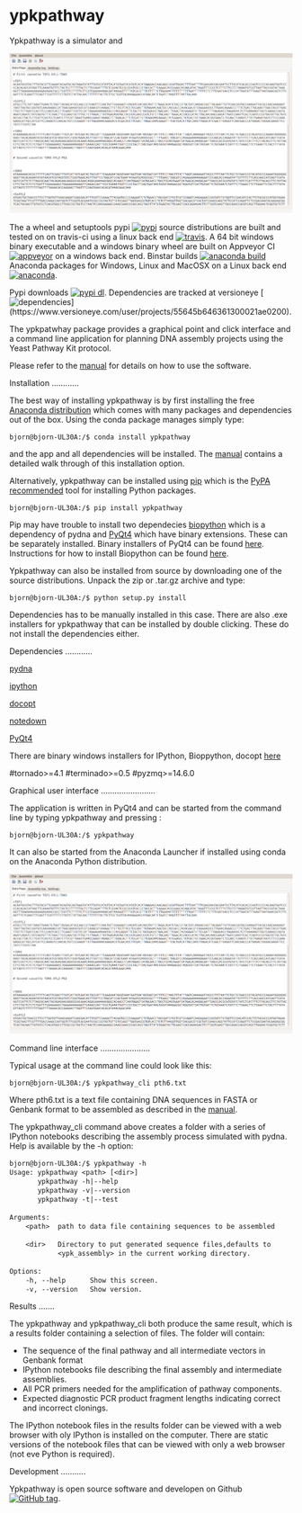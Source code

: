 ypkpathway
==========

Ypkpathway is a simulator and 

![screenshot](screenshot.png)

The a wheel and setuptools pypi [![pypi](https://img.shields.io/pypi/v/ypkpathway.png)](https://pypi.python.org/pypi/ypkpathway/)
 source distributions are built and tested on on travis-ci using a linux back end [![travis](https://travis-ci.org/BjornFJohansson/ypkpathway.svg)](https://travis-ci.org/BjornFJohansson/ypkpathway). A 64 bit windows binary executable and a windows binary wheel are built on Appveyor CI 
[![appveyor](https://ci.appveyor.com/api/projects/status/ol5ru8po7fx5cimj?svg=true)](https://ci.appveyor.com/project/BjornFJohansson/ypkpathway) on a windows back end. Binstar builds [![anaconda build](https://anaconda.org/bjornfjohansson/ypkpathway/badges/build.svg)](https://anaconda.org/bjornfjohansson/ypkpathway/builds) Anaconda packages for Windows, Linux and MacOSX on a Linux back end [![anaconda](https://anaconda.org/bjornfjohansson/ypkpathway/badges/downloads.svg)](https://anaconda.org/bjornfjohansson/ypkpathway).

Pypi downloads [![pypi dl](https://img.shields.io/pypi/dm/ypkpathway.png)](https://pypi.python.org/pypi/ypkpathway/). Dependencies are tracked at versioneye 
[![dependencies](https://www.versioneye.com/user/projects/55645b646361300021ae0200/badge.svg?style=flat(Dependency%20Status)!)](https://www.versioneye.com/user/projects/55645b646361300021ae0200).

The ypkpatwhay package provides a graphical point and click interface and a command line application for planning DNA assembly projects 
using the Yeast Pathway Kit protocol. 

Please refer to the [manual](https://github.com/BjornFJohansson/ypkpathway/blob/master/docs/manual.pdf) for details on how to use the software.


Installation
............

The best way of installing ypkpathway is by first installing the free [Anaconda distribution](https://store.continuum.io/cshop/anaconda/) which comes with
many packages and dependencies out of the box. Using the conda package manages simply type:

    bjorn@bjorn-UL30A:/$ conda install ypkpathway

and the app and all dependencies will be installed. The [manual](https://github.com/BjornFJohansson/ypkpathway/blob/master/docs/manual.pdf) contains a detailed 
walk through of this installation option.

Alternatively, ypkpathway can be installed using [pip](https://pypi.python.org/pypi/pip) which is the [PyPA recommended](https://python-packaging-user-guide.readthedocs.org/en/latest/current.html) tool for installing Python packages.

    bjorn@bjorn-UL30A:/$ pip install ypkpathway

Pip may have trouble to install two dependecies [biopython](https://pypi.python.org/pypi/biopython/1.65) which is a dependency of pydna and [PyQt4](https://pypi.python.org/pypi/PyQt4/4.11.4) which have binary extensions. 
These can be separately installed. Binary installers of PyQt4 can be found [here](http://www.riverbankcomputing.com/software/pyqt/download). Instructions for how to install Biopython can 
be found [here](http://biopython.org/wiki/Download).

Ypkpathway can also be installed from source by downloading one of the source distributions. Unpack the zip or .tar.gz archive and type:

    bjorn@bjorn-UL30A:/$ python setup.py install

Dependencies has to be manually installed in this case. There are also .exe installers for ypkpathway that can be installed by double clicking.
These do not install the dependencies either.

Dependencies
............

[pydna](https://pypi.python.org/pypi/pydna)

[ipython](https://pypi.python.org/pypi/ipython)

[docopt](https://pypi.python.org/pypi/docopt)

[notedown](https://pypi.python.org/pypi/notedown)

[PyQt4](https://pypi.python.org/pypi/PyQt4)


There are binary windows installers for IPython, Bioppython, docopt [here](http://www.lfd.uci.edu/~gohlke/pythonlibs/) 


#tornado>=4.1
#terminado>=0.5
#pyzmq>=14.6.0


Graphical user interface
........................

The application is written in PyQt4 and can be started from the command line by typing ypkpathway and pressing <enter>:

    bjorn@bjorn-UL30A:/$ ypkpathway

It can also be started from the Anaconda Launcher if installed using conda on the Anaconda Python distribution.

![screenshot](screenshot.png)


Command line interface
......................

Typical usage at the command line could look like this:

    bjorn@bjorn-UL30A:/$ ypkpathway_cli pth6.txt

Where pth6.txt is a text file containing DNA sequences in FASTA or Genbank format to be assembled as described in the [manual](https://github.com/BjornFJohansson/ypkpathway/blob/master/docs/manual.pdf).

The ypkpathway_cli command above creates a folder with a series of IPython notebooks describing 
the assembly process simulated with pydna. Help is available by the -h option:

    bjorn@bjorn-UL30A:/$ ypkpathway -h
    Usage: ypkpathway <path> [<dir>]
           ypkpathway -h|--help
           ypkpathway -v|--version
           ypkpathway -t|--test

    Arguments:
        <path>  path to data file containing sequences to be assembled

        <dir>   Directory to put generated sequence files,defaults to
                <ypk_assembly> in the current working directory.

    Options:
        -h, --help      Show this screen.
        -v, --version   Show version.


Results
.......

The ypkpathway and ypkpathway_cli both produce the same result, which is a results folder containing a selection of files.
The folder will contain:

-   The sequence of the final pathway and all intermediate vectors in Genbank format
-   IPython notebooks file describing the final assembly and intermediate assemblies.
-   All PCR primers needed for the amplification of pathway components.
-   Expected diagnostic PCR product fragment lengths indicating correct and incorrect clonings.

The IPython notebook files in the results folder can be viewed with a web browser with oly IPython is installed on the computer.
There are static versions of the notebook files that can be viewed with only a web browser (not eve Python is required).

Development
...........

Ypkpathway is open source software and developen on Github [![GitHub tag](https://img.shields.io/github/tag/BjornFJohansson/ypkpathway.svg)](https://github.com/BjornFJohansson/ypkpathway).



